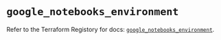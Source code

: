 # `google_notebooks_environment`

Refer to the Terraform Registory for docs: [`google_notebooks_environment`](https://www.terraform.io/docs/providers/google/r/notebooks_environment).
